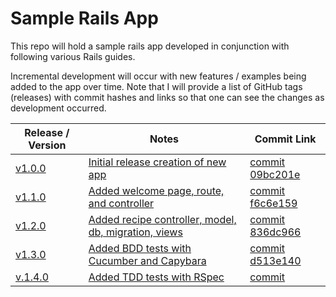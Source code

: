 # Sample Rails App

This repo will hold a sample rails app developed in conjunction with following
various Rails guides.

Incremental development will occur with new features / examples being added to
the app over time. Note that I will provide a list of GitHub tags (releases) with
commit hashes and links so that one can see the changes as development occurred.

| Release / Version                                                           | Notes                                                                 | Commit Link                                                                                                     |
|-----------------------------------------------------------------------------|-----------------------------------------------------------------------|-----------------------------------------------------------------------------------------------------------------|
| [v1.0.0](https://github.com/depasqua/sample_rails_app/releases/tag/v1.0.0)  | [Initial release creation of new app](docs/step1.md)                  | [commit 09bc201e](https://github.com/depasqua/sample_rails_app/commit/09bc201e9aa7d50d8d2c235c09336bb2da259ee5) |
| [v1.1.0](https://github.com/depasqua/sample_rails_app/releases/tag/v1.1.0)  | [Added welcome page, route, and controller](docs/step2.md)            | [commit f6c6e159](https://github.com/depasqua/sample_rails_app/commit/f6c6e1595800821ff5192223a5654e27d9ef80d5) |
| [v1.2.0](https://github.com/depasqua/sample_rails_app/releases/tag/v1.2.0)  | [Added recipe controller, model, db, migration, views](docs/step3.md) | [commit 836dc966](https://github.com/depasqua/sample_rails_app/commit/836dc966a85f8419ff3c9486e3a84412a1faf05a) |
| [v1.3.0](https://github.com/depasqua/sample_rails_app/releases/tag/v1.3.0)  | [Added BDD tests with Cucumber and Capybara](docs/step4.md)           | [commit d513e140](https://github.com/depasqua/sample_rails_app/commit/d513e140c453eb3bbba163d271a583882ba646e3) |                                                                                             |
| [v.1.4.0](https://github.com/depasqua/sample_rails_app/releases/tag/v1.4.0) | [Added TDD tests with RSpec](docs/step5.md)                           | [commit ](https://github.com/depasqua/sample_rails_app/commit/)                                                 |